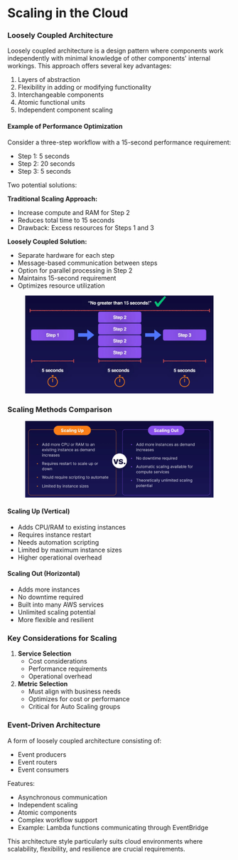 # Scaling in the Cloud

### Loosely Coupled Architecture

Loosely coupled architecture is a design pattern where components work independently with minimal knowledge of other components' internal workings. This approach offers several key advantages:

1. Layers of abstraction
2. Flexibility in adding or modifying functionality
3. Interchangeable components
4. Atomic functional units
5. Independent component scaling

#### Example of Performance Optimization

Consider a three-step workflow with a 15-second performance requirement:

* Step 1: 5 seconds
* Step 2: 20 seconds
* Step 3: 5 seconds

Two potential solutions:

**Traditional Scaling Approach:**

* Increase compute and RAM for Step 2
* Reduces total time to 15 seconds
* Drawback: Excess resources for Steps 1 and 3

**Loosely Coupled Solution:**

* Separate hardware for each step
* Message-based communication between steps
* Option for parallel processing in Step 2
* Maintains 15-second requirement
* Optimizes resource utilization

<figure><img src="../../../../.gitbook/assets/image (42) (1).png" alt=""><figcaption></figcaption></figure>

### Scaling Methods Comparison



<figure><img src="../../../../.gitbook/assets/image (43) (1).png" alt=""><figcaption></figcaption></figure>

#### Scaling Up (Vertical)

* Adds CPU/RAM to existing instances
* Requires instance restart
* Needs automation scripting
* Limited by maximum instance sizes
* Higher operational overhead

#### Scaling Out (Horizontal)

* Adds more instances
* No downtime required
* Built into many AWS services
* Unlimited scaling potential
* More flexible and resilient

### Key Considerations for Scaling

1. **Service Selection**
   * Cost considerations
   * Performance requirements
   * Operational overhead
2. **Metric Selection**
   * Must align with business needs
   * Optimizes for cost or performance
   * Critical for Auto Scaling groups

### Event-Driven Architecture

A form of loosely coupled architecture consisting of:

* Event producers
* Event routers
* Event consumers

Features:

* Asynchronous communication
* Independent scaling
* Atomic components
* Complex workflow support
* Example: Lambda functions communicating through EventBridge

This architecture style particularly suits cloud environments where scalability, flexibility, and resilience are crucial requirements.
